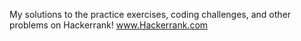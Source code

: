 My solutions to the practice exercises, coding challenges, and other problems on Hackerrank! www.Hackerrank.com
